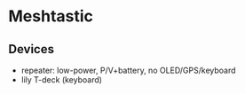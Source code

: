 # Meshtastic

## Devices

- repeater: low-power, P/V+battery, no OLED/GPS/keyboard
- lily T-deck (keyboard)
